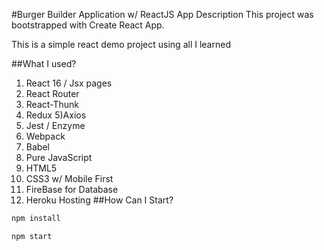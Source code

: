 #Burger Builder Application w/ ReactJS
App Description
This project was bootstrapped with Create React App.

This is a simple react demo project using all I learned

##What I used?
1) React 16 / Jsx pages
2) React Router
3) React-Thunk
4) Redux
5)Axios
6) Jest / Enzyme
7) Webpack
8) Babel
9) Pure JavaScript
10) HTML5
11) CSS3 w/ Mobile First
12) FireBase for Database 
13) Heroku Hosting
##How Can I Start?
```bash
npm install
```
```bash
npm start
```


